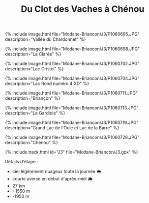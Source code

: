 ﻿---
title: "Du Clot des Vaches à Chénou"
permalink: /Modane-Briancon/J3/
sidebar:
  nav: "modane_briancon"
enable_tracks: true
---

{% include image.html file="Modane-Briancon/J3/P1060695.JPG" description="Vallée du Chardonnet" %}

{% include image.html file="Modane-Briancon/J3/P1060698.JPG" description="La Clarée" %}

{% include image.html file="Modane-Briancon/J3/P1060702.JPG" description="Lac Cristol" %}

{% include image.html file="Modane-Briancon/J3/P1060704.JPG" description="Lac Rond numéro 4 XD" %}

{% include image.html file="Modane-Briancon/J3/P1060711.JPG" description="Briançon" %}

{% include image.html file="Modane-Briancon/J3/P1060713.JPG" description="La Gardiole" %}

{% include image.html file="Modane-Briancon/J3/P1060719.JPG" description="Grand Lac de l'Oule et Lac de la Barre" %}

{% include image.html file="Modane-Briancon/J3/P1060728.JPG" description="Chénou" %}

{% include track.html id="J3" file="Modane-Briancon/J3.gpx" %}

Détails d'étape :
* ciel légèrement nuageux toute la journée :sun_behind_large_cloud:
* courte averse en début d'après-midi :sun_behind_rain_cloud:
* 27 km
* +1550 m
* -1950 m
